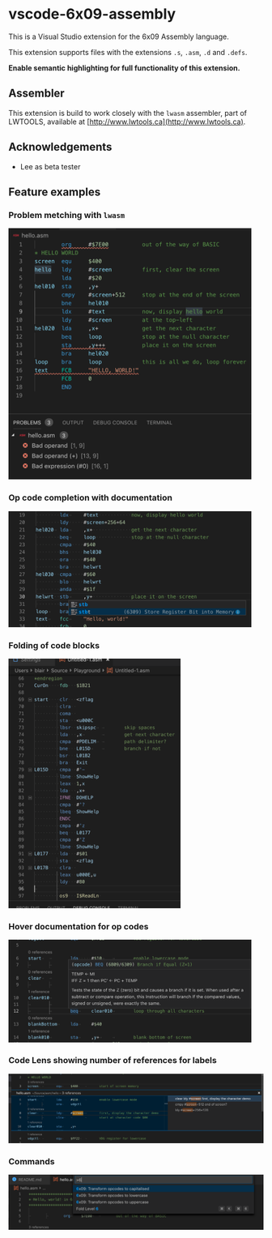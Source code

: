 # vscode-6x09-assembly

This is a Visual Studio extension for the 6x09 Assembly language.

This extension supports files with the extensions `.s`, `.asm`, `.d` and `.defs`.

**Enable semantic highlighting for full functionality of this extension.**

## Assembler

This extension is build to work closely with the `lwasm` assembler, part of LWTOOLS,
available at [http://www.lwtools.ca](http://www.lwtools.ca).

## Acknowledgements

- Lee as beta tester

## Feature examples

### Problem metching with `lwasm`

<img src="https://github.com/BlairLeduc/vscode-6x09-assembly/raw/master/media/lwasm-errors.png" width="480px">

### Op code completion with documentation

<img src="https://github.com/BlairLeduc/vscode-6x09-assembly/raw/master/media/Opcode%20completion%20with%20docs.png" width="480px">

### Folding of code blocks

<img src="https://github.com/BlairLeduc/vscode-6x09-assembly/raw/master/media/Sample-Syntax-Folding.png" width="340px">

### Hover documentation for op codes

<img src="https://github.com/BlairLeduc/vscode-6x09-assembly/raw/master/media/Hover-opcode.png" width="480px">

### Code Lens showing number of references for labels

<img src="https://github.com/BlairLeduc/vscode-6x09-assembly/raw/master/media/codelens.png" width="640px">

### Commands

<img src="https://github.com/BlairLeduc/vscode-6x09-assembly/raw/master/media/commands.png" width="640px">
